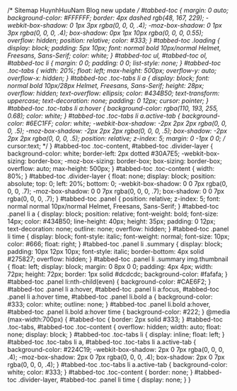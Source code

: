   /* Sitemap HuynhHuuNam Blog new update */
  #tabbed-toc {
    margin: 0 auto;
    background-color: #FFFFFF;
    border: 4px dashed rgb(48, 167, 229);
    -webkit-box-shadow: 0 1px 3px rgba(0, 0, 0, .4);
    -moz-box-shadow: 0 1px 3px rgba(0, 0, 0, .4);
    box-shadow: 0px 1px 10px rgba(0, 0, 0, 0.55);
    overflow: hidden;
    position: relative;
    color: #333;
  }
  #tabbed-toc .loading {
    display: block;
    padding: 5px 10px;
    font: normal bold 10px/normal Helmet, Freesans, Sans-Serif;
    color: white;
  }
  #tabbed-toc ul,
  #tabbed-toc ol,
  #tabbed-toc li {
    margin: 0 0;
    padding: 0 0;
    list-style: none;
  }
  #tabbed-toc .toc-tabs {
    width: 20%;
    float: left;
    max-height: 500px;
    overflow-y: auto;
    overflow-x: hidden;
  }
  #tabbed-toc .toc-tabs li a {
    display: block;
    font: normal bold 10px/28px Helmet, Freesans, Sans-Serif;
    height: 28px;
    overflow: hidden;
    text-overflow: ellipsis;
    color: #434B50;
    text-transform: uppercase;
    text-decoration: none;
    padding: 0 12px;
    cursor: pointer;
  }
  #tabbed-toc .toc-tabs li a:hover {
    background-color: rgba(110, 193, 255, 0.68);
    color: white;
  }
  #tabbed-toc .toc-tabs li a.active-tab {
    background-color: #6EC1FF;
    color: white;
    -webkit-box-shadow: -2px 2px 2px rgba(0, 0, 0, .5);
    -moz-box-shadow: -2px 2px 2px rgba(0, 0, 0, .5);
    box-shadow: -2px 2px 2px rgba(0, 0, 0, .5);
    position: relative;
    z-index: 5;
    margin: 0 -1px 0 0;
    /* cursor:text; */
  }
  #tabbed-toc .toc-content,
  #tabbed-toc .divider-layer {
    background-color: white;
    border-left: 2px dotted #30A7E5;
    -webkit-box-sizing: border-box;
    -moz-box-sizing: border-box;
    box-sizing: border-box;
    overflow: auto;
    max-height: 500px;
  }
  #tabbed-toc .toc-content {
    width: 80%;
  }
  #tabbed-toc .divider-layer {
    float: none;
    display: block;
    position: absolute;
    top: 0;
    left: 20%;
    bottom: 0;
    -webkit-box-shadow: 0 0 7px rgba(0, 0, 0, .7);
    -moz-box-shadow: 0 0 7px rgba(0, 0, 0, .7);
    box-shadow: 0 0 7px rgba(0, 0, 0, .7);
  }
  #tabbed-toc .panel {
    position: relative;
    z-index: 5;
    font: normal normal 10px/normal Helmet, Freesans, Sans-Serif;
  }
  #tabbed-toc .panel li a {
    display: block;
    position: relative;
    font-weight: bold;
    font-size: 14px;
    color: #434B50;
    line-height: 40px;
    height: 35px;
    padding: 0 12px;
    text-decoration: none;
    outline: none;
    overflow: hidden;
  }
  #tabbed-toc .panel li time {
    display: block;
    font-style: italic;
    font-weight: normal;
    font-size: 10px;
    color: #666;
    float: right;
  }
  #tabbed-toc .panel li .summary {
    display: block;
    padding: 10px 12px 10px;
    font-style: italic;
    border-bottom: 4px solid #275827;
    overflow: hidden;
  }
  #tabbed-toc .panel li .summary img.thumbnail {
    float: left;
    display: block;
    margin: 0 8px 0 0;
    padding: 4px 4px;
    width: 72px;
    height: 72px;
    border: 1px solid #dcdcdc;
    background-color: #fafafa;
  }
  #tabbed-toc .panel li:nth-child(even) {
    background-color: #CAE6F2;
  }
  #tabbed-toc .panel li a:hover,
  #tabbed-toc .panel li a:focus,
  #tabbed-toc .panel li a:hover time,
  #tabbed-toc .panel li.bold a {
    background-color: #333;
    color: white;
    outline: none;
  }
  #tabbed-toc .panel li.bold a:hover,
  #tabbed-toc .panel li.bold a:hover time {
    background-color: #222;
  }
  @media (max-width:700px) {
    #tabbed-toc {
      border: 2px solid #333;
    }
    #tabbed-toc .toc-tabs,
    #tabbed-toc .toc-content {
      overflow: hidden;
      width: auto;
      float: none;
      display: block;
    }
    #tabbed-toc .toc-tabs li {
      display: inline;
      float: left;
    }
    #tabbed-toc .toc-tabs li a,
    #tabbed-toc .toc-tabs li a.active-tab {
      background-color: #224C19;
      -webkit-box-shadow: 2px 0 7px rgba(0, 0, 0, .4);
      -moz-box-shadow: 2px 0 7px rgba(0, 0, 0, .4);
      box-shadow: 2px 0 7px rgba(0, 0, 0, .4);
    }
    #tabbed-toc .toc-tabs li a.active-tab {
      background-color: white;
      color: #333;
    }
    #tabbed-toc .toc-content {
      border: none;
    }
    #tabbed-toc .divider-layer,
    #tabbed-toc .panel li time {
      display: none;
    }
  }
